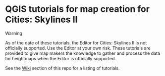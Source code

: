 # QGIS tutorials for map creation for Cities: Skylines II

>[!WARNING]
>As of the date of these tutorials, the Editor for Cities: Skylines II is not officially supported. Use the Editor at your own risk. These tutorials are provided to give map makers the knowledge to gather and process the data for heightmaps when the Editor is officially supported.

See the [Wiki](https://github.com/shankscs2/cs2-qgis-tutorials/wiki) section of this repo for a listing of tutorials.
